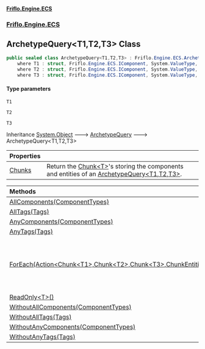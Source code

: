 #### [Friflo.Engine.ECS](index.md 'index')
### [Friflo.Engine.ECS](Friflo.Engine.ECS.md 'Friflo.Engine.ECS')

## ArchetypeQuery<T1,T2,T3> Class

```csharp
public sealed class ArchetypeQuery<T1,T2,T3> : Friflo.Engine.ECS.ArchetypeQuery
    where T1 : struct, Friflo.Engine.ECS.IComponent, System.ValueType, System.ValueType
    where T2 : struct, Friflo.Engine.ECS.IComponent, System.ValueType, System.ValueType
    where T3 : struct, Friflo.Engine.ECS.IComponent, System.ValueType, System.ValueType
```
#### Type parameters

<a name='Friflo.Engine.ECS.ArchetypeQuery_T1,T2,T3_.T1'></a>

`T1`

<a name='Friflo.Engine.ECS.ArchetypeQuery_T1,T2,T3_.T2'></a>

`T2`

<a name='Friflo.Engine.ECS.ArchetypeQuery_T1,T2,T3_.T3'></a>

`T3`

Inheritance [System.Object](https://docs.microsoft.com/en-us/dotnet/api/System.Object 'System.Object') &#129106; [ArchetypeQuery](ArchetypeQuery.md 'Friflo.Engine.ECS.ArchetypeQuery') &#129106; ArchetypeQuery<T1,T2,T3>

| Properties | |
| :--- | :--- |
| [Chunks](ArchetypeQuery_T1,T2,T3_.Chunks.md 'Friflo.Engine.ECS.ArchetypeQuery<T1,T2,T3>.Chunks') | Return the [Chunk&lt;T&gt;](Chunk_T_.md 'Friflo.Engine.ECS.Chunk<T>')'s storing the components and entities of an [ArchetypeQuery&lt;T1,T2,T3&gt;](ArchetypeQuery_T1,T2,T3_.md 'Friflo.Engine.ECS.ArchetypeQuery<T1,T2,T3>'). |

| Methods | |
| :--- | :--- |
| [AllComponents(ComponentTypes)](ArchetypeQuery_T1,T2,T3_.AllComponents(ComponentTypes).md 'Friflo.Engine.ECS.ArchetypeQuery<T1,T2,T3>.AllComponents(Friflo.Engine.ECS.ComponentTypes)') | |
| [AllTags(Tags)](ArchetypeQuery_T1,T2,T3_.AllTags(Tags).md 'Friflo.Engine.ECS.ArchetypeQuery<T1,T2,T3>.AllTags(Friflo.Engine.ECS.Tags)') | |
| [AnyComponents(ComponentTypes)](ArchetypeQuery_T1,T2,T3_.AnyComponents(ComponentTypes).md 'Friflo.Engine.ECS.ArchetypeQuery<T1,T2,T3>.AnyComponents(Friflo.Engine.ECS.ComponentTypes)') | |
| [AnyTags(Tags)](ArchetypeQuery_T1,T2,T3_.AnyTags(Tags).md 'Friflo.Engine.ECS.ArchetypeQuery<T1,T2,T3>.AnyTags(Friflo.Engine.ECS.Tags)') | |
| [ForEach(Action&lt;Chunk&lt;T1&gt;,Chunk&lt;T2&gt;,Chunk&lt;T3&gt;,ChunkEntities&gt;)](ArchetypeQuery_T1,T2,T3_.ForEach(Action_Chunk_T1_,Chunk_T2_,Chunk_T3_,ChunkEntities_).md 'Friflo.Engine.ECS.ArchetypeQuery<T1,T2,T3>.ForEach(System.Action<Friflo.Engine.ECS.Chunk<T1>,Friflo.Engine.ECS.Chunk<T2>,Friflo.Engine.ECS.Chunk<T3>,Friflo.Engine.ECS.ChunkEntities>)') | Returns a [QueryJob](QueryJob.md 'Friflo.Engine.ECS.QueryJob') that enables [Parallel](JobExecution.md#Friflo.Engine.ECS.JobExecution.Parallel 'Friflo.Engine.ECS.JobExecution.Parallel') query execution. |
| [ReadOnly&lt;T&gt;()](ArchetypeQuery_T1,T2,T3_.ReadOnly_T_().md 'Friflo.Engine.ECS.ArchetypeQuery<T1,T2,T3>.ReadOnly<T>()') | |
| [WithoutAllComponents(ComponentTypes)](ArchetypeQuery_T1,T2,T3_.WithoutAllComponents(ComponentTypes).md 'Friflo.Engine.ECS.ArchetypeQuery<T1,T2,T3>.WithoutAllComponents(Friflo.Engine.ECS.ComponentTypes)') | |
| [WithoutAllTags(Tags)](ArchetypeQuery_T1,T2,T3_.WithoutAllTags(Tags).md 'Friflo.Engine.ECS.ArchetypeQuery<T1,T2,T3>.WithoutAllTags(Friflo.Engine.ECS.Tags)') | |
| [WithoutAnyComponents(ComponentTypes)](ArchetypeQuery_T1,T2,T3_.WithoutAnyComponents(ComponentTypes).md 'Friflo.Engine.ECS.ArchetypeQuery<T1,T2,T3>.WithoutAnyComponents(Friflo.Engine.ECS.ComponentTypes)') | |
| [WithoutAnyTags(Tags)](ArchetypeQuery_T1,T2,T3_.WithoutAnyTags(Tags).md 'Friflo.Engine.ECS.ArchetypeQuery<T1,T2,T3>.WithoutAnyTags(Friflo.Engine.ECS.Tags)') | |
